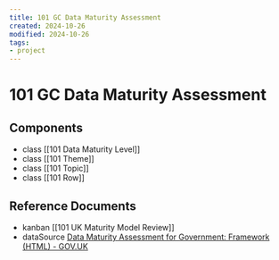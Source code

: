 ```yaml
---
title: 101 GC Data Maturity Assessment
created: 2024-10-26
modified: 2024-10-26
tags: 
- project
---
```

# 101 GC Data Maturity Assessment
## Components
- class [[101 Data Maturity Level]]
- class [[101 Theme]]
- class [[101 Topic]]
- class [[101 Row]]


## Reference Documents
- kanban [[101 UK Maturity Model Review]]
- dataSource [Data Maturity Assessment for Government: Framework (HTML) - GOV.UK](https://www.gov.uk/government/publications/data-maturity-assessment-for-government-framework/data-maturity-assessment-for-government-framework-html) 